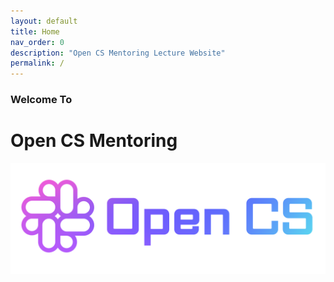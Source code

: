 ```yaml
---
layout: default
title: Home
nav_order: 0
description: "Open CS Mentoring Lecture Website"
permalink: /
---
```


### Welcome To
# Open CS Mentoring
<img src="/assets/images/logo.png">